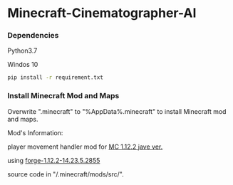 # Minecraft-Cinematographer-AI

### Dependencies
 Python3.7
 
 Windos 10
```bash
pip install -r requirement.txt
```
### Install Minecraft Mod and Maps

Overwrite ".minecraft" to "%AppData%\.minecraft" to install Minecraft mod and maps.

Mod's Information:

player movement handler mod for [MC 1.12.2 jave ver.](https://www.minecraft.net/ja-jp/store/minecraft-java-edition)

using [forge-1.12.2-14.23.5.2855](https://files.minecraftforge.net/net/minecraftforge/forge/index_1.12.2.html)

source code in "/.minecraft/mods/src/".